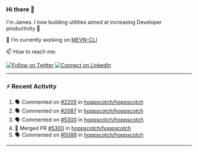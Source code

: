 ### Hi there 👋

I'm James. I love building utilities aimed at increasing Developer productivity :raised_hands: 

🔭 I’m currently working on [MEVN-CLI](https://github.com/madlabsinc/mevn-cli)

📫 How to reach me:

[![Follow on Twitter](https://img.shields.io/badge/--twitter?label=Twitter&logo=Twitter&style=social)](https://twitter.com/james_madhacks) [![Connect on LinkedIn](https://img.shields.io/badge/--linkedin?label=LinkedIn&logo=LinkedIn&style=social)](https://www.linkedin.com/in/jamesgeorge007)

---

### :zap: Recent Activity

<!--START_SECTION:activity-->
1. 🗣 Commented on [#2205](https://github.com/hoppscotch/hoppscotch/issues/2205#issuecomment-3150090470) in [hoppscotch/hoppscotch](https://github.com/hoppscotch/hoppscotch)
2. 🗣 Commented on [#2087](https://github.com/hoppscotch/hoppscotch/issues/2087#issuecomment-3150044466) in [hoppscotch/hoppscotch](https://github.com/hoppscotch/hoppscotch)
3. 🗣 Commented on [#5300](https://github.com/hoppscotch/hoppscotch/pull/5300#issuecomment-3139482614) in [hoppscotch/hoppscotch](https://github.com/hoppscotch/hoppscotch)
4. 🎉 Merged PR [#5300](https://github.com/hoppscotch/hoppscotch/pull/5300) in [hoppscotch/hoppscotch](https://github.com/hoppscotch/hoppscotch)
5. 🗣 Commented on [#5088](https://github.com/hoppscotch/hoppscotch/issues/5088#issuecomment-3139410863) in [hoppscotch/hoppscotch](https://github.com/hoppscotch/hoppscotch)
<!--END_SECTION:activity-->

---

<!--
**jamesgeorge007/jamesgeorge007** is a ✨ _special_ ✨ repository because its `README.md` (this file) appears on your GitHub profile.

Here are some ideas to get you started:

- 🌱 I’m currently learning ...
- 👯 I’m looking to collaborate on ...
- 🤔 I’m looking for help with ...
- 💬 Ask me about ...
- 😄 Pronouns: ...
- ⚡ Fun fact: ...
-->
